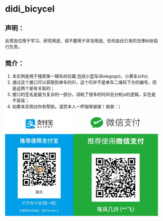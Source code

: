# didi_bicycel

## 声明：
此爬虫仅用于学习、研究用途，请不要用于非法用途。任何由此引发的法律纠纷自行负责。

## 简介：
1. 本实例是用于搜索某一辆车的位置,包括小蓝车(Bulegogo)、小黄车(ofo);
2. 通过这个接口可以获取到单车的ID，这个ID并不是单车二维码下方的编号，但是这两个是有关联的；
3. 接口的签名是最为复杂的一部分，消耗了很多的时间去分析js的逻辑，实在是不容易；
4. 如果本实例对你有帮助，请赏本人一杯咖啡谢谢！谢谢：）




![](https://github.com/qibaoan8/self_photo/raw/master/Screenshots/pay.jpg)
